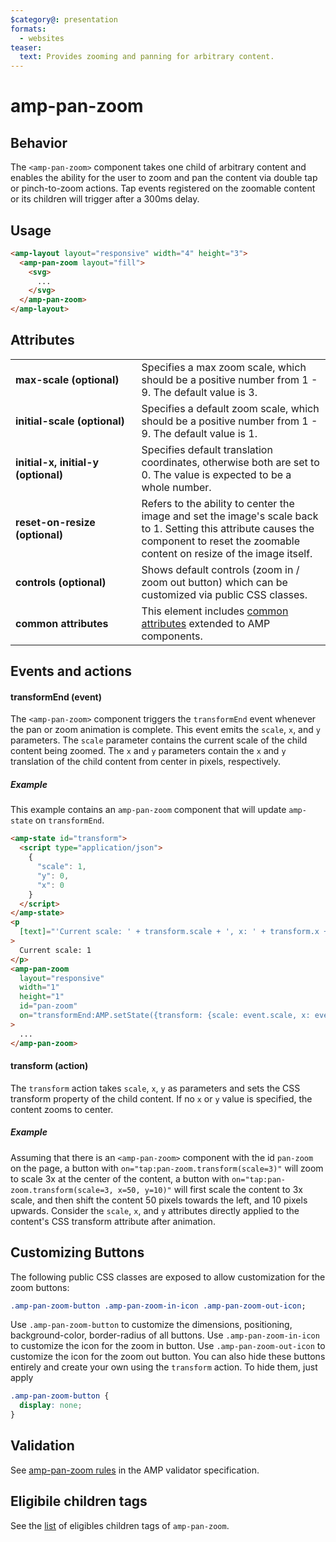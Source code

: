 ```yaml
---
$category@: presentation
formats:
  - websites
teaser:
  text: Provides zooming and panning for arbitrary content.
---
```


<!---
Copyright 2018 The AMP HTML Authors. All Rights Reserved.

Licensed under the Apache License, Version 2.0 (the "License");
you may not use this file except in compliance with the License.
You may obtain a copy of the License at

      http://www.apache.org/licenses/LICENSE-2.0

Unless required by applicable law or agreed to in writing, software
distributed under the License is distributed on an "AS-IS" BASIS,
WITHOUT WARRANTIES OR CONDITIONS OF ANY KIND, either express or implied.
See the License for the specific language governing permissions and
limitations under the License.
-->

# amp-pan-zoom

## Behavior

The `<amp-pan-zoom>` component takes one child of arbitrary content and enables the ability for the user to zoom and pan the content via double tap or pinch-to-zoom actions. Tap events registered on the zoomable content or its children will trigger after a 300ms delay.

## Usage

```html
<amp-layout layout="responsive" width="4" height="3">
  <amp-pan-zoom layout="fill">
    <svg>
      ...
    </svg>
  </amp-pan-zoom>
</amp-layout>
```

## Attributes

<table>
  <tr>
    <td width="40%"><strong>max-scale (optional)</strong></td>
    <td>Specifies a max zoom scale, which should be a positive number from 1 - 9. The default value is 3.</td>
  </tr>
  <tr>
    <td width="40%"><strong>initial-scale (optional)</strong></td>
    <td>Specifies a default zoom scale, which should be a positive number from 1 - 9. The default value is 1.</td>
  </tr>
  <tr>
    <td width="40%"><strong>initial-x, initial-y (optional)</strong></td>
    <td>Specifies default translation coordinates, otherwise both are set to 0. The value is expected to be a whole number.</td>
  </tr>
  <tr>
    <td width="40%"><strong>reset-on-resize (optional)</strong></td>
    <td>Refers to the ability to center the image and set the image's scale back to 1. Setting this attribute causes the component to reset the zoomable content on resize of the image itself.</td>
  </tr>
  <tr>
    <td width="40%"><strong>controls (optional)</strong></td>
    <td>Shows default controls (zoom in / zoom out button) which can be customized via public CSS classes.</td>
  </tr>
  <tr>
    <td width="40%"><strong>common attributes</strong></td>
    <td>This element includes <a href="https://amp.dev/documentation/guides-and-tutorials/learn/common_attributes">common attributes</a> extended to AMP components.</td>
  </tr>
</table>

## Events and actions

#### transformEnd (event)

The `<amp-pan-zoom>` component triggers the `transformEnd` event whenever the pan or zoom animation is complete. This event emits the `scale`, `x`, and `y` parameters. The `scale` parameter contains the current scale of the child content being zoomed. The `x` and `y` parameters contain the `x` and `y` translation of the child content from center in pixels, respectively.

##### Example

This example contains an `amp-pan-zoom` component that will update `amp-state` on `transformEnd`.

```html
<amp-state id="transform">
  <script type="application/json">
    {
      "scale": 1,
      "y": 0,
      "x": 0
    }
  </script>
</amp-state>
<p
  [text]="'Current scale: ' + transform.scale + ', x: ' + transform.x + ', y: ' + transform.y"
>
  Current scale: 1
</p>
<amp-pan-zoom
  layout="responsive"
  width="1"
  height="1"
  id="pan-zoom"
  on="transformEnd:AMP.setState({transform: {scale: event.scale, x: event.x, y: event.y}})"
>
  ...
</amp-pan-zoom>
```

#### transform (action)

The `transform` action takes `scale`, `x`, `y` as parameters and sets the CSS transform property of the child content. If no `x` or `y` value is specified, the content zooms to center.

##### Example

Assuming that there is an `<amp-pan-zoom>` component with the id `pan-zoom` on the page, a button with `on="tap:pan-zoom.transform(scale=3)"` will zoom to scale 3x at the center of the content, a button with `on="tap:pan-zoom.transform(scale=3, x=50, y=10)"` will first scale the content to 3x scale, and then shift the content 50 pixels towards the left, and 10 pixels upwards. Consider the `scale`, `x`, and `y` attributes directly applied to the content's CSS transform attribute after animation.

## Customizing Buttons

The following public CSS classes are exposed to allow customization for the zoom buttons:

```css
.amp-pan-zoom-button .amp-pan-zoom-in-icon .amp-pan-zoom-out-icon;
```

Use `.amp-pan-zoom-button` to customize the dimensions, positioning, background-color, border-radius of all buttons.
Use `.amp-pan-zoom-in-icon` to customize the icon for the zoom in button.
Use `.amp-pan-zoom-out-icon` to customize the icon for the zoom out button.
You can also hide these buttons entirely and create your own using the `transform` action. To hide them, just apply

```css
.amp-pan-zoom-button {
  display: none;
}
```

## Validation

See [amp-pan-zoom rules](https://github.com/ampproject/amphtml/blob/master/extensions/amp-pan-zoom/validator-amp-pan-zoom.protoascii) in the AMP validator specification.

## Eligibile children tags

See the [list](https://github.com/ampproject/amphtml/blob/e517ee7e58215ea8baaa04fa5c6b09bba9581549/extensions/amp-pan-zoom/0.1/amp-pan-zoom.js#L47) of eligibles children tags of `amp-pan-zoom`.
